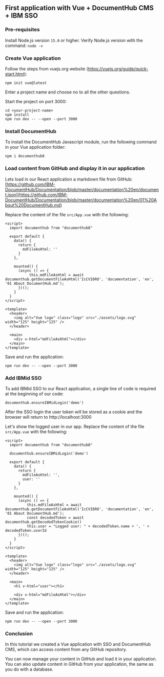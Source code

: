 ## First application with Vue + DocumentHub CMS + IBM SSO


### Pre-requisites

Install Node.js version ```15.0``` or higher. Verify Node.js version with the command: ```node -v```


### Create Vue application

Follow the steps from vuejs.org website (https://vuejs.org/guide/quick-start.html):

```
npm init vue@latest
```

Enter a project name and choose no to all the other questions.

Start the project on port 3000:

```
cd <your-project-name>
npm install
npm run dev -- --open --port 3000
```


### Install DocumentHub

To install the DocumentHub Javascript module, run the following command in your Vue application folder:

```
npm i documenthub8
```


### Load content from GitHub and display it in our application

Lets load in our React application a markdown file from GitHub: [https://github.com/IBM-DocumentHub/Documentation/blob/master/documentation%20en/document.json](https://github.com/IBM-DocumentHub/Documentation/blob/master/documentation%20en/01%20About%20DocumentHub.md)

Replace the content of the file ```src/App.vue``` with the following:

```
<script>
  import documenthub from "documenthub8"

  export default {
    data() {
      return {
        mdFileAsHtml: ''
      }
    },

    mounted() {
      (async () => {
           this.mdFileAsHtml = await documenthub.getDocumentFileAsHtml('IcCVI6RO', 'documentation', 'en', '01 About DocumentHub.md');
      })();
    }
  }
</script>

<template>
  <header>
    <img alt="Vue logo" class="logo" src="./assets/logo.svg" width="125" height="125" />
  </header>

  <main>
    <div v-html="mdFileAsHtml"></div>
  </main>
</template>
```

Save and run the application:

```
npm run dev -- --open --port 3000
```


### Add IBMid SSO

To add IBMid SSO to our React application, a single line of code is required at the beginning of our code:

```
documenthub.ensureIBMidLogin('demo')
```

After the SSO login the user token will be stored as a cookie and the browser will return to http://localhost:3000

Let's show the logged user in our app. Replace the content of the file ```src/App.vue``` with the following:

```
<script>
  import documenthub from "documenthub8"
  
  documenthub.ensureIBMidLogin('demo')

  export default {
    data() {
      return {
        mdFileAsHtml: '',
        user: ''
      }
    },

    mounted() {
      (async () => {
          this.mdFileAsHtml = await documenthub.getDocumentFileAsHtml('IcCVI6RO', 'documentation', 'en', '01 About DocumentHub.md');
          const decodedToken = await documenthub.getDecodedTokenCookie()
          this.user = "Logged user: " + decodedToken.name + ', ' + decodedToken.userId
      })();
    }
  }
</script>

<template>
  <header>
    <img alt="Vue logo" class="logo" src="./assets/logo.svg" width="125" height="125" />
  </header>

  <main>
    <h1 v-html="user"></h1>
    
    <div v-html="mdFileAsHtml"></div>
  </main>
</template>
```

Save and run the application:

```
npm run dev -- --open --port 3000
```


### Conclusion

In this tutorial we created a Vue application with SSO and DocumentHub CMS, which can access content from any GitHub repository.

You can now manage your content in GitHub and load it in your application. You can also update content in GitHub from your application, the same as you do with a database.
